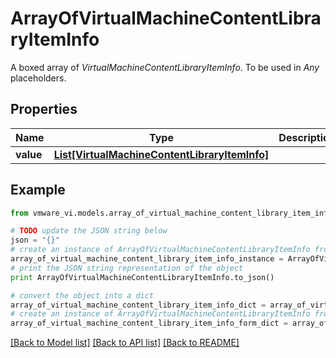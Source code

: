 # ArrayOfVirtualMachineContentLibraryItemInfo

A boxed array of *VirtualMachineContentLibraryItemInfo*. To be used in *Any* placeholders. 

## Properties
Name | Type | Description | Notes
------------ | ------------- | ------------- | -------------
**value** | [**List[VirtualMachineContentLibraryItemInfo]**](VirtualMachineContentLibraryItemInfo.md) |  | 

## Example

```python
from vmware_vi.models.array_of_virtual_machine_content_library_item_info import ArrayOfVirtualMachineContentLibraryItemInfo

# TODO update the JSON string below
json = "{}"
# create an instance of ArrayOfVirtualMachineContentLibraryItemInfo from a JSON string
array_of_virtual_machine_content_library_item_info_instance = ArrayOfVirtualMachineContentLibraryItemInfo.from_json(json)
# print the JSON string representation of the object
print ArrayOfVirtualMachineContentLibraryItemInfo.to_json()

# convert the object into a dict
array_of_virtual_machine_content_library_item_info_dict = array_of_virtual_machine_content_library_item_info_instance.to_dict()
# create an instance of ArrayOfVirtualMachineContentLibraryItemInfo from a dict
array_of_virtual_machine_content_library_item_info_form_dict = array_of_virtual_machine_content_library_item_info.from_dict(array_of_virtual_machine_content_library_item_info_dict)
```
[[Back to Model list]](../README.md#documentation-for-models) [[Back to API list]](../README.md#documentation-for-api-endpoints) [[Back to README]](../README.md)


